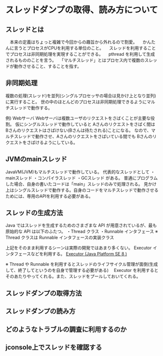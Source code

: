 # スレッドダンプの取得、読み方について

## スレッドとは
　本来の定義はちょっと複雑で今回からの趣旨から外れるので割愛。
　かんたんに言うとプロセスがCPUを利用する単位のこと。
　スレッドを利用することでプロセスは非同期処理を実現することができる。
　pthread を利用して生成されるもののことを言う。
　「マルチスレッド」とはプロセス内で複数のスレッドが動作させること、することを指す。

## 非同期処理
 複数の処理(スレッド)を並列(シングルプロセッサの場合は見かけ上となり並列)に実行すること。
 世の中のほとんどのプロセスは非同期処理できるようにマルチスレッドで動作する。

 例) Webサーバ
 Webサーバは複数ユーザのリクエストをさばくことが主要な役割。
 仮にシングルスレッドで動作していると Aさんのリクエストをさばく間は Bさんのリクエストはさばけない(Bさんは待たされる)ことになる。
 なので、マルチスレッドで動作させ、Aさんのリクエストをさばいている間でも Bさんのリクエストをさばけるようにしている。

## JVMのmainスレッド
 JavaVM(JVM)もマルチスレッドで動作している。
 代表的なスレッドとして
 ・mainスレッド
 ・コンパイラスレッド
 ・GCスレッド
 がある。
 普通にプログラムした場合、自身の書いたコードは「main」スレッドのみで処理される。
 見かけ上はシングルスレッドで動作する。自身のコードをマルチスレッドで動作させるためには、専用のAPIを利用する必要がある。

## スレッドの生成方法
 Java ではスレッドを生成するためのさまざまな API が用意されているが、最も原始的な API は以下のふたつ。
 ・Thread クラス
 ・Runnable インタフェース
 ※ Thread クラスは Runnable インタフェースの実装クラス

 上記をそのまま利用するシーンは実際の開発ではあまり多くない。
 Executor インタフェースなどを利用する。
 [Executor (Java Platform SE 8 )](https://docs.oracle.com/javase/jp/8/docs/api/java/util/concurrent/Executor.html)

 ※ Thread や Runnable を利用するとスレッドのライフサイクル管理が面倒(生成して、終了してというのを自身で管理する必要がある)
 　Executor を利用するとそのあたりやってくれる。また、スレッドをプールしておいてくれる。
 

## スレッドダンプの取得方法
## スレッドダンプの読み方
## どのようなトラブルの調査に利用するのか
## jconsole上でスレッドを確認する
